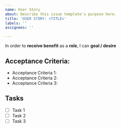 ```yaml
---
name: User Story
about: Describe this issue template's purpose here.
title: 'USER STORY: <TITLE>'
labels: ''
assignees: ''

---
```


In order to **receive benefit** as a **role**, I can **goal / desire**


## Acceptance Criteria: 
* Acceptance Criteria 1:
* Acceptance Criteria 2:
* Acceptance Criteria 3:

## Tasks 
- [ ] Task 1
- [ ] Task 2
- [ ] Task 3
